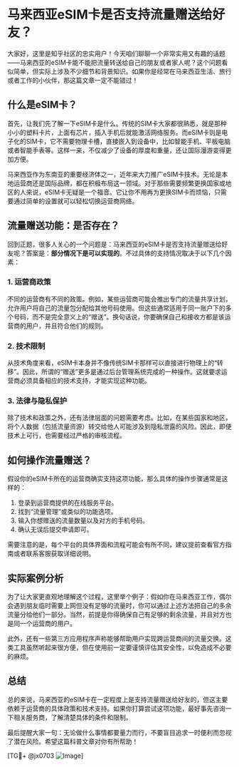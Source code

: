 # 马来西亚eSIM卡是否支持流量赠送给好友？

大家好，这里是知乎社区的忠实用户！今天咱们聊聊一个非常实用又有趣的话题——马来西亚的eSIM卡能不能把流量转送给自己的朋友或者家人呢？这个问题看似简单，但实际上涉及不少细节和背景知识。如果你是经常在马来西亚生活、旅行或者工作的小伙伴，那这篇文章一定不能错过！

## 什么是eSIM卡？

首先，让我们先了解一下eSIM卡是什么。传统的SIM卡大家都很熟悉，就是那种小小的塑料卡片，上面有芯片，插入手机后就能激活网络服务。而eSIM卡则是电子化的SIM卡，它不需要物理卡槽，直接嵌入到设备中，比如智能手机、平板电脑或者智能手表等。这样一来，不仅减少了设备的厚度和重量，还让国际漫游变得更加方便。

马来西亚作为东南亚的重要经济体之一，近年来大力推广eSIM卡技术。无论是本地运营商还是国际品牌，都在积极布局这一领域。对于那些需要频繁更换国家或地区的人来说，eSIM卡无疑是一个福音。它让你不用再为更换SIM卡而烦恼，只需要通过简单的设置就可以轻松切换运营商网络。

## 流量赠送功能：是否存在？

回到正题，很多人关心的一个问题是：马来西亚的eSIM卡是否支持流量赠送给好友呢？答案是：**部分情况下是可以实现的**。不过具体的支持情况取决于以下几个因素：

### 1. **运营商政策**
不同的运营商有不同的政策。例如，某些运营商可能会推出专门的流量共享计划，允许用户将自己的流量包分配给其他号码使用。但这些通常适用于同一账户下的多个号码，而不是完全意义上的“赠送”。换句话说，你要确保自己和接收方都是该运营商的用户，并且符合他们的规则。

### 2. **技术限制**
从技术角度来看，eSIM卡本身并不像传统SIM卡那样可以直接进行物理上的“转移”。因此，所谓的“赠送”更多是通过后台管理系统完成的一种操作。这就要求运营商必须具备相应的技术支持，才能实现这种功能。

### 3. **法律与隐私保护**
除了技术和政策之外，还有法律层面的问题需要考虑。比如，在某些国家和地区，将个人数据（包括流量资源）转交给他人可能涉及到隐私泄露的风险。因此，即便技术上可行，也需要经过严格的审核流程。

## 如何操作流量赠送？

假设你的eSIM卡所在的运营商确实支持这项功能，那么具体的操作步骤通常是这样的：

1. 登录到运营商提供的在线服务平台。
2. 找到“流量管理”或类似的功能选项。
3. 输入你想赠送的流量数量以及对方的手机号码。
4. 确认无误后提交申请即可。

需要注意的是，每个平台的具体界面和流程可能会有所不同，建议提前查看官方指南或者联系客服获取详细说明。

## 实际案例分析

为了让大家更直观地理解这个过程，这里举个例子：假如你在马来西亚工作，偶尔会遇到朋友临时需要上网但没有足够的流量时，你可以通过上述方法把自己的多余流量分给他们一部分。当然，前提是你得确保自己有足够的剩余流量，并且对方也是同一个运营商的用户。

此外，还有一些第三方应用程序声称能够帮助用户实现跨运营商间的流量交换。这类工具虽然听起来很方便，但在使用前一定要谨慎评估其安全性，以免造成不必要的麻烦。

## 总结

总的来说，马来西亚的eSIM卡在一定程度上是支持流量赠送给好友的，但这主要依赖于运营商的具体政策和技术支持。如果你打算尝试这项功能，最好事先咨询一下相关服务商，了解清楚具体的条件和限制。

最后提醒大家一句：无论做什么事情都要量力而行，不要盲目追求一时便利而忽视了潜在风险。希望这篇科普文章对你有所帮助！

[TG💪+ @jx0703 ![Image](https://github.com/user-attachments/assets/dbca1d08-cadb-493c-b0ec-ad6f7a83f270)]